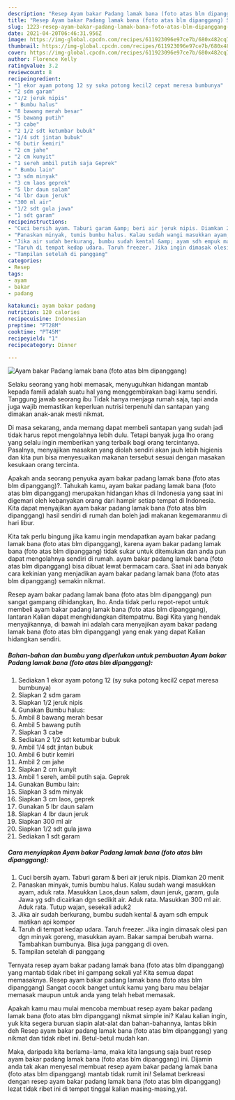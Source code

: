 ```yaml
---
description: "Resep Ayam bakar Padang lamak bana (foto atas blm dipanggang) Sederhana Untuk Jualan"
title: "Resep Ayam bakar Padang lamak bana (foto atas blm dipanggang) Sederhana Untuk Jualan"
slug: 1223-resep-ayam-bakar-padang-lamak-bana-foto-atas-blm-dipanggang-sederhana-untuk-jualan
date: 2021-04-20T06:46:31.956Z
image: https://img-global.cpcdn.com/recipes/611923096e97ce7b/680x482cq70/ayam-bakar-padang-lamak-bana-foto-atas-blm-dipanggang-foto-resep-utama.jpg
thumbnail: https://img-global.cpcdn.com/recipes/611923096e97ce7b/680x482cq70/ayam-bakar-padang-lamak-bana-foto-atas-blm-dipanggang-foto-resep-utama.jpg
cover: https://img-global.cpcdn.com/recipes/611923096e97ce7b/680x482cq70/ayam-bakar-padang-lamak-bana-foto-atas-blm-dipanggang-foto-resep-utama.jpg
author: Florence Kelly
ratingvalue: 3.2
reviewcount: 8
recipeingredient:
- "1 ekor ayam potong 12 sy suka potong kecil2 cepat meresa bumbunya"
- "2 sdm garam"
- "1/2 jeruk nipis"
- " Bumbu halus"
- "8 bawang merah besar"
- "5 bawang putih"
- "3 cabe"
- "2 1/2 sdt ketumbar bubuk"
- "1/4 sdt jintan bubuk"
- "6 butir kemiri"
- "2 cm jahe"
- "2 cm kunyit"
- "1 sereh ambil putih saja Geprek"
- " Bumbu lain"
- "3 sdm minyak"
- "3 cm laos geprek"
- "5 lbr daun salam"
- "4 lbr daun jeruk"
- "300 ml air"
- "1/2 sdt gula jawa"
- "1 sdt garam"
recipeinstructions:
- "Cuci bersih ayam. Taburi garam &amp; beri air jeruk nipis. Diamkan 20 menit"
- "Panaskan minyak, tumis bumbu halus. Kalau sudah wangi masukkan ayam, aduk rata. Masukkan Laos,daun salam, daun jeruk, garam, gula Jawa yg sdh dicairkan dgn sedikit air. Aduk rata. Masukkan 300 ml air. Aduk rata. Tutup wajan, sesekali aduk2"
- "Jika air sudah berkurang, bumbu sudah kental &amp; ayam sdh empuk matikan api kompor"
- "Taruh di tempat kedap udara. Taruh freezer. Jika ingin dimasak olesi pan dgn minyak goreng, masukkan ayam. Bakar sampai berubah warna. Tambahkan bumbunya. Bisa juga panggang di oven."
- "Tampilan setelah di panggang"
categories:
- Resep
tags:
- ayam
- bakar
- padang

katakunci: ayam bakar padang 
nutrition: 120 calories
recipecuisine: Indonesian
preptime: "PT28M"
cooktime: "PT45M"
recipeyield: "1"
recipecategory: Dinner

---
```



![Ayam bakar Padang lamak bana (foto atas blm dipanggang)](https://img-global.cpcdn.com/recipes/611923096e97ce7b/680x482cq70/ayam-bakar-padang-lamak-bana-foto-atas-blm-dipanggang-foto-resep-utama.jpg)

Selaku seorang yang hobi memasak, menyuguhkan hidangan mantab kepada famili adalah suatu hal yang menggembirakan bagi kamu sendiri. Tanggung jawab seorang ibu Tidak hanya menjaga rumah saja, tapi anda juga wajib memastikan keperluan nutrisi terpenuhi dan santapan yang dimakan anak-anak mesti nikmat.

Di masa  sekarang, anda memang dapat membeli santapan yang sudah jadi tidak harus repot mengolahnya lebih dulu. Tetapi banyak juga lho orang yang selalu ingin memberikan yang terbaik bagi orang tercintanya. Pasalnya, menyajikan masakan yang diolah sendiri akan jauh lebih higienis dan kita pun bisa menyesuaikan makanan tersebut sesuai dengan masakan kesukaan orang tercinta. 



Apakah anda seorang penyuka ayam bakar padang lamak bana (foto atas blm dipanggang)?. Tahukah kamu, ayam bakar padang lamak bana (foto atas blm dipanggang) merupakan hidangan khas di Indonesia yang saat ini digemari oleh kebanyakan orang dari hampir setiap tempat di Indonesia. Kita dapat menyajikan ayam bakar padang lamak bana (foto atas blm dipanggang) hasil sendiri di rumah dan boleh jadi makanan kegemaranmu di hari libur.

Kita tak perlu bingung jika kamu ingin mendapatkan ayam bakar padang lamak bana (foto atas blm dipanggang), karena ayam bakar padang lamak bana (foto atas blm dipanggang) tidak sukar untuk ditemukan dan anda pun dapat mengolahnya sendiri di rumah. ayam bakar padang lamak bana (foto atas blm dipanggang) bisa dibuat lewat bermacam cara. Saat ini ada banyak cara kekinian yang menjadikan ayam bakar padang lamak bana (foto atas blm dipanggang) semakin nikmat.

Resep ayam bakar padang lamak bana (foto atas blm dipanggang) pun sangat gampang dihidangkan, lho. Anda tidak perlu repot-repot untuk membeli ayam bakar padang lamak bana (foto atas blm dipanggang), lantaran Kalian dapat menghidangkan ditempatmu. Bagi Kita yang hendak menyajikannya, di bawah ini adalah cara menyajikan ayam bakar padang lamak bana (foto atas blm dipanggang) yang enak yang dapat Kalian hidangkan sendiri.

<!--inarticleads1-->

##### Bahan-bahan dan bumbu yang diperlukan untuk pembuatan Ayam bakar Padang lamak bana (foto atas blm dipanggang):

1. Sediakan 1 ekor ayam potong 12 (sy suka potong kecil2 cepat meresa bumbunya)
1. Siapkan 2 sdm garam
1. Siapkan 1/2 jeruk nipis
1. Gunakan  Bumbu halus:
1. Ambil 8 bawang merah besar
1. Ambil 5 bawang putih
1. Siapkan 3 cabe
1. Sediakan 2 1/2 sdt ketumbar bubuk
1. Ambil 1/4 sdt jintan bubuk
1. Ambil 6 butir kemiri
1. Ambil 2 cm jahe
1. Siapkan 2 cm kunyit
1. Ambil 1 sereh, ambil putih saja. Geprek
1. Gunakan  Bumbu lain:
1. Siapkan 3 sdm minyak
1. Siapkan 3 cm laos, geprek
1. Gunakan 5 lbr daun salam
1. Siapkan 4 lbr daun jeruk
1. Siapkan 300 ml air
1. Siapkan 1/2 sdt gula jawa
1. Sediakan 1 sdt garam




<!--inarticleads2-->

##### Cara menyiapkan Ayam bakar Padang lamak bana (foto atas blm dipanggang):

1. Cuci bersih ayam. Taburi garam &amp; beri air jeruk nipis. Diamkan 20 menit
1. Panaskan minyak, tumis bumbu halus. Kalau sudah wangi masukkan ayam, aduk rata. Masukkan Laos,daun salam, daun jeruk, garam, gula Jawa yg sdh dicairkan dgn sedikit air. Aduk rata. Masukkan 300 ml air. Aduk rata. Tutup wajan, sesekali aduk2
1. Jika air sudah berkurang, bumbu sudah kental &amp; ayam sdh empuk matikan api kompor
1. Taruh di tempat kedap udara. Taruh freezer. Jika ingin dimasak olesi pan dgn minyak goreng, masukkan ayam. Bakar sampai berubah warna. Tambahkan bumbunya. Bisa juga panggang di oven.
1. Tampilan setelah di panggang




Ternyata resep ayam bakar padang lamak bana (foto atas blm dipanggang) yang mantab tidak ribet ini gampang sekali ya! Kita semua dapat memasaknya. Resep ayam bakar padang lamak bana (foto atas blm dipanggang) Sangat cocok banget untuk kamu yang baru mau belajar memasak maupun untuk anda yang telah hebat memasak.

Apakah kamu mau mulai mencoba membuat resep ayam bakar padang lamak bana (foto atas blm dipanggang) nikmat simple ini? Kalau kalian ingin, yuk kita segera buruan siapin alat-alat dan bahan-bahannya, lantas bikin deh Resep ayam bakar padang lamak bana (foto atas blm dipanggang) yang nikmat dan tidak ribet ini. Betul-betul mudah kan. 

Maka, daripada kita berlama-lama, maka kita langsung saja buat resep ayam bakar padang lamak bana (foto atas blm dipanggang) ini. Dijamin anda tak akan menyesal membuat resep ayam bakar padang lamak bana (foto atas blm dipanggang) mantab tidak rumit ini! Selamat berkreasi dengan resep ayam bakar padang lamak bana (foto atas blm dipanggang) lezat tidak ribet ini di tempat tinggal kalian masing-masing,ya!.

